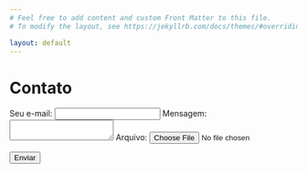 ```yaml
---
# Feel free to add content and custom Front Matter to this file.
# To modify the layout, see https://jekyllrb.com/docs/themes/#overriding-theme-defaults

layout: default
---
```


# Contato

<!-- modify this form HTML and place wherever you want your form -->

<form
  action="https://formspree.io/f/mqkgrklg"
  method="POST"
  enctype="multipart/form-data"
>
  <label>
    Seu e-mail:
    <input type="email" name="_replyto">
  </label>
  
   <label>
      Mensagem:
    <textarea name="message"></textarea>
  </label>
  
  
  <label>
    Arquivo:
    <input type="file" name="upload">
  </label>

  <button type="submit">Enviar</button>
</form>
